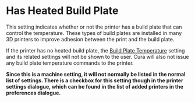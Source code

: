 Has Heated Build Plate
====
This setting indicates whether or not the printer has a build plate that can control the temperature. These types of build plates are installed in many 3D printers to improve adhesion between the print and the build plate.

If the printer has no heated build plate, the [Build Plate Temperature](material_bed_temperature.md) setting and its related settings will not be shown to the user. Cura will also not issue any build plate temperature commands to the printer.

**Since this is a machine setting, it will not normally be listed in the normal list of settings. There is a checkbox for this setting though in the printer settings dialogue, which can be found in the list of added printers in the preferences dialogue.**
